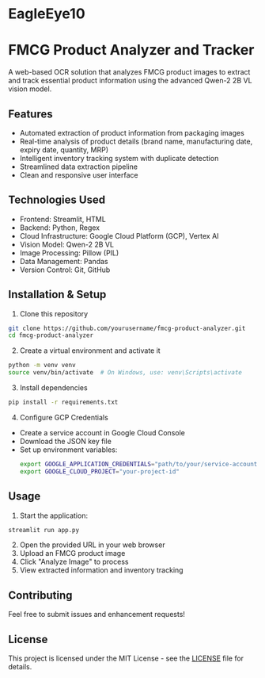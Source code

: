 # EagleEye10

# FMCG Product Analyzer and Tracker

A web-based OCR solution that analyzes FMCG product images to extract and track essential product information using the advanced Qwen-2 2B VL vision model.

## Features

- Automated extraction of product information from packaging images
- Real-time analysis of product details (brand name, manufacturing date, expiry date, quantity, MRP)
- Intelligent inventory tracking system with duplicate detection
- Streamlined data extraction pipeline
- Clean and responsive user interface

## Technologies Used

- Frontend: Streamlit, HTML
- Backend: Python, Regex
- Cloud Infrastructure: Google Cloud Platform (GCP), Vertex AI
- Vision Model: Qwen-2 2B VL
- Image Processing: Pillow (PIL)
- Data Management: Pandas
- Version Control: Git, GitHub

## Installation & Setup

1. Clone this repository
```bash
git clone https://github.com/yourusername/fmcg-product-analyzer.git
cd fmcg-product-analyzer
```

2. Create a virtual environment and activate it
```bash
python -m venv venv
source venv/bin/activate  # On Windows, use: venv\Scripts\activate
```

3. Install dependencies
```bash
pip install -r requirements.txt
```

4. Configure GCP Credentials
- Create a service account in Google Cloud Console
- Download the JSON key file
- Set up environment variables:
  ```bash
  export GOOGLE_APPLICATION_CREDENTIALS="path/to/your/service-account-key.json"
  export GOOGLE_CLOUD_PROJECT="your-project-id"
  ```

## Usage

1. Start the application:
```bash
streamlit run app.py
```

2. Open the provided URL in your web browser
3. Upload an FMCG product image
4. Click "Analyze Image" to process
5. View extracted information and inventory tracking

## Contributing

Feel free to submit issues and enhancement requests!

## License

This project is licensed under the MIT License - see the [LICENSE](LICENSE) file for details.
